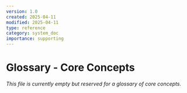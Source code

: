 ```yaml
---
version: 1.0
created: 2025-04-11
modified: 2025-04-11
type: reference
category: system_doc
importance: supporting
---
```


# Glossary - Core Concepts

_This file is currently empty but reserved for a glossary of core concepts._

